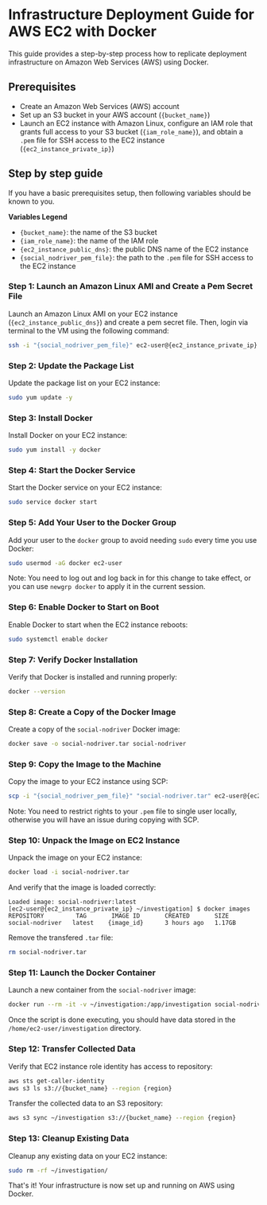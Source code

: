 # Infrastructure Deployment Guide for AWS EC2 with Docker

This guide provides a step-by-step process how to replicate deployment infrastructure on Amazon Web Services (AWS) using Docker.

## Prerequisites

* Create an Amazon Web Services (AWS) account
* Set up an S3 bucket in your AWS account (`{bucket_name}`)
* Launch an EC2 instance with Amazon Linux, configure an IAM role that grants full access to your S3 bucket (`{iam_role_name}`), and obtain a `.pem` file for SSH access to the EC2 instance (`{ec2_instance_private_ip}`)

## Step by step guide

If you have a basic prerequisites setup, then following variables should be known to you.

**Variables Legend**

* `{bucket_name}`: the name of the S3 bucket
* `{iam_role_name}`: the name of the IAM role
* `{ec2_instance_public_dns}`: the public DNS name of the EC2 instance
* `{social_nodriver_pem_file}`: the path to the `.pem` file for SSH access to the EC2 instance

### Step 1: Launch an Amazon Linux AMI and Create a Pem Secret File

Launch an Amazon Linux AMI on your EC2 instance (`{ec2_instance_public_dns}`) and create a pem secret file. Then, login via terminal to the VM using the following command:

```sh
ssh -i "{social_nodriver_pem_file}" ec2-user@{ec2_instance_private_ip}
```

### Step 2: Update the Package List

Update the package list on your EC2 instance:

```sh
sudo yum update -y
```

### Step 3: Install Docker

Install Docker on your EC2 instance:

```sh
sudo yum install -y docker
```

### Step 4: Start the Docker Service

Start the Docker service on your EC2 instance:

```sh
sudo service docker start
```

### Step 5: Add Your User to the Docker Group

Add your user to the `docker` group to avoid needing `sudo` every time you use Docker:

```sh
sudo usermod -aG docker ec2-user
```
Note: You need to log out and log back in for this change to take effect, or you can use `newgrp docker` to apply it in the current session.

### Step 6: Enable Docker to Start on Boot

Enable Docker to start when the EC2 instance reboots:

```sh
sudo systemctl enable docker
```

### Step 7: Verify Docker Installation

Verify that Docker is installed and running properly:

```sh
docker --version
```

### Step 8: Create a Copy of the Docker Image

Create a copy of the `social-nodriver` Docker image:

```sh
docker save -o social-nodriver.tar social-nodriver
```

### Step 9: Copy the Image to the Machine

Copy the image to your EC2 instance using SCP:

```sh
scp -i "{social_nodriver_pem_file}" "social-nodriver.tar" ec2-user@{ec2_instance_private_ip}:~/investigation/
```

Note: You need to restrict rights to your `.pem` file to single user locally, otherwise you will have an issue during copying with SCP.

### Step 10: Unpack the Image on EC2 Instance

Unpack the image on your EC2 instance:

```sh
docker load -i social-nodriver.tar
```

And verify that the image is loaded correctly:

```
Loaded image: social-nodriver:latest
[ec2-user@{ec2_instance_private_ip} ~/investigation] $ docker images
REPOSITORY         TAG       IMAGE ID       CREATED       SIZE
social-nodriver   latest    {image_id}      3 hours ago   1.17GB
```

Remove the transfered `.tar` file:

```sh
rm social-nodriver.tar
```

### Step 11: Launch the Docker Container

Launch a new container from the `social-nodriver` image:

```sh
docker run --rm -it -v ~/investigation:/app/investigation social-nodriver:latest
```

Once the script is done executing, you should have data stored in the `/home/ec2-user/investigation` directory.

### Step 12: Transfer Collected Data

Verify that EC2 instance role identity has access to repository:
```sh
aws sts get-caller-identity
aws s3 ls s3://{bucket_name} --region {region}
```

Transfer the collected data to an S3 repository:

```sh
aws s3 sync ~/investigation s3://{bucket_name} --region {region}
```

### Step 13: Cleanup Existing Data

Cleanup any existing data on your EC2 instance:

```sh
sudo rm -rf ~/investigation/
```

That's it! Your infrastructure is now set up and running on AWS using Docker.
